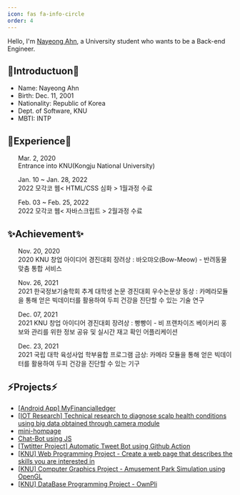 ```yaml
---
icon: fas fa-info-circle
order: 4
---
```


Hello, I'm <a href="https://github.com/ahma0">Nayeong Ahn</a>, a University student who wants to be a Back-end Engineer.

<h2>💬Introductuon💬</h2>

<ul>
    <li>Name: Nayeong Ahn</li>
    <li>Birth: Dec. 11, 2001</li>
    <li>Nationality: Republic of Korea</li>
    <li>Dept. of Software, KNU</li>
    <li>MBTI: INTP</li>
</ul>

<h2>🌱Experience🌱</h2>

<ul>
    <p>Mar. 2, 2020<br>Entrance into KNU(Kongju National University)</p>
    <p>Jan. 10 ~ Jan. 28, 2022<br>2022 모각코 웹< HTML/CSS 심화 > 1월과정 수료</p>
    <p>Feb. 03 ~ Feb. 25, 2022<br>2022 모각코 웹< 자바스크립트 > 2월과정 수료</p>
</ul>

<h2>✨Achievement✨</h2>

<ul>
    <p>
        Nov. 20, 2020<br>
        2020 KNU 창업 아이디어 경진대회 장려상 : 바오먀오(Bow-Meow) - 반려동물 맞춤 통합 서비스
    </p>
    <p>
        Nov. 26, 2021<br>
        2021 한국정보기술학회 추계 대학생 논문 경진대회 우수논문상 동상 : 카메라모듈을 통해 얻은 빅데이터를 활용하여 두피 건강을 진단할 수 있는 기술 연구
    </p>
    <p>
        Dec. 07, 2021<br>
        2021 KNU 창업 아이디어 경진대회 장려상 : 빵빵이 - 비 프랜차이즈 베이커리 홍보와 관리를 위한 정보 공유 및 실시간 재고 확인 어플리케이션
    </p>
    <p>
        Dec. 23, 2021<br>
        2021 국립 대학 육성사업 학부융합 프로그램 금상: 카메라 모듈을 통해 얻은 빅데이터를 활용하여 두피 건강을 진단할 수 있는 기구
        </p>
</ul>
    
<h2>⚡Projects⚡</h2>
    
<ul>
    <li><a href="https://ahma0.github.io/posts/my-financialledger/">[Android App] MyFinancialledger</a></li>
    <li><a href="https://www.dbpia.co.kr/journal/articleDetail?nodeId=NODE10664642">[IOT Research] Technical research to diagnose scalp health conditions using big data obtained through camera module</a></li>
    <!--li><a href="#">Bread App, App Project</a></li-->
    <li><a href="https://github.com/ahma0/mini-hompage">mini-hompage</a></li>
    <li><a href="https://github.com/ahma0/JS-chatbot">Chat-Bot using JS</a></li>
    <li><a href="https://ahma0.github.io/posts/Twitter-Bot/">[Twtitter Project] Automatic Tweet Bot using Github Action</a></li>
    <li><a href="https://github.com/ahma0/2022_WebProgramming">[KNU] Web Programming Project - Create a web page that describes the skills you are interested in</a></li>
    <li><a href="https://github.com/ahma0/AmusementPark">[KNU] Computer Graphics Project - Amusement Park Simulation using OpenGL</a></li>
    <li><a href="https://github.com/youbbin/DB_Project_OwnPli">[KNU] DataBase Programming Project - OwnPli</a></li>
</ul>

